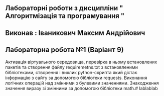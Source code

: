 ## Лабораторні роботи з дисципліни " Aлгоритмізація та програмування "
## Виконав : Іваникович Максим Андрійович
## Лабораторна робота №1 (Варіант 9)

Активація віртуального середовища, перевірка в ньому встановлених пакетів та створення файлу requiremetns.txt з встановленими бібліотеками, створення і виклик python-скрипта який дістає інформацію з сайту за допомогою бібліотеки requests. Виконання логічних операцій над змінними з булевими значеннями. Знаходження значення виразу зі змінними за допомогою бібліотеки math.#   l a b l a b l a b 
 
 
